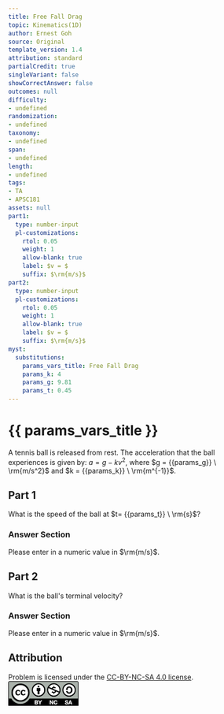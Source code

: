 ```yaml
---
title: Free Fall Drag
topic: Kinematics(1D)
author: Ernest Goh
source: Original
template_version: 1.4
attribution: standard
partialCredit: true
singleVariant: false
showCorrectAnswer: false
outcomes: null
difficulty:
- undefined
randomization:
- undefined
taxonomy:
- undefined
span:
- undefined
length:
- undefined
tags:
- TA
- APSC181
assets: null
part1:
  type: number-input
  pl-customizations:
    rtol: 0.05
    weight: 1
    allow-blank: true
    label: $v = $
    suffix: $\rm{m/s}$
part2:
  type: number-input
  pl-customizations:
    rtol: 0.05
    weight: 1
    allow-blank: true
    label: $v = $
    suffix: $\rm{m/s}$
myst:
  substitutions:
    params_vars_title: Free Fall Drag
    params_k: 4
    params_g: 9.81
    params_t: 0.45
---
```

# {{ params_vars_title }}
A tennis ball is released from rest. The acceleration that the ball experiences is given by: $a = g - kv^2$, where
$g = {{params_g}} \ \rm{m/s^2}$ and $k = {{params_k}} \ \rm{m^{-1}}$.

## Part 1

What is the speed of the ball at $t= {{params_t}} \ \rm{s}$?

### Answer Section

Please enter in a numeric value in $\rm{m/s}$.

## Part 2

What is the ball's terminal velocity?

### Answer Section

Please enter in a numeric value in $\rm{m/s}$.

## Attribution

Problem is licensed under the [CC-BY-NC-SA 4.0 license](https://creativecommons.org/licenses/by-nc-sa/4.0/).<br> ![The Creative Commons 4.0 license requiring attribution-BY, non-commercial-NC, and share-alike-SA license.](https://raw.githubusercontent.com/firasm/bits/master/by-nc-sa.png)
